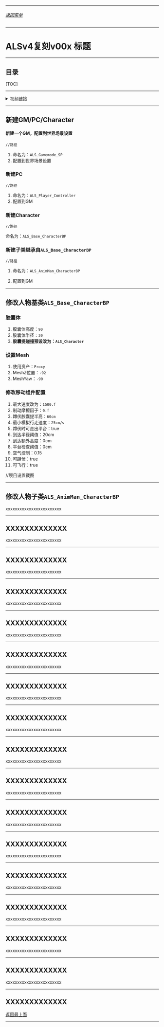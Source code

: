 
------

###### [返回菜单](../ALS_Menu.md)

------

# ALSv4复刻v00x 标题

------

## 目录

[TOC]

------

<details>
<summary>视频链接</summary>

> wwwwwwwwwwwwwwwwwww

------

</details>

------

## 新建GM/PC/Character

#### 新建一个GM，配置到世界场景设置

```
//路径
```

1. 命名为：`ALS_Gamemode_SP`
2. 配置到世界场景设置



### 新建PC

```
//路径
```

1. 命名为：`ALS_Player_Controller`
2. 配置到GM



### 新建Character

```
//路径
```

命名为：`ALS_Base_CharacterBP`



### 新建子类继承自`ALS_Base_CharacterBP`

```
//路径
```

1. 命名为：`ALS_AnimMan_CharacterBP`

2. 配置到GM

------

## 修改人物基类`ALS_Base_CharacterBP`

### 胶囊体

1. 胶囊体高度：`90`
2. 胶囊体半径：`30`
3. **胶囊提碰撞预设改为：`ALS_Character`**

### 设置Mesh

1. 使用资产：`Proxy`
2. MeshZ位置：`-92`
3. MeshYaw：`-90`

### 修改移动组件配置

1. 最大速度改为：`1500.f`
2. 制动摩擦因子：`0.f`
3. 蹲伏胶囊提半高：`60cm` 
4. 最小模拟行走速度：`25cm/s`
5. 蹲伏时可走出平台：true
6. 到达半径阈值：20cm
7. 到达额外高度：0cm
8. 平台检查阈值：0cm
9. 空气控制：0.15
10. 可蹲伏：true
11. 可飞行：true

//项目设置截图

------

## 修改人物子类`ALS_AnimMan_CharacterBP`



xxxxxxxxxxxxxxxxxxxxxxxx

------

## XXXXXXXXXXXXX

xxxxxxxxxxxxxxxxxxxxxxxx

------

## XXXXXXXXXXXXX

xxxxxxxxxxxxxxxxxxxxxxxx

------

## XXXXXXXXXXXXX

xxxxxxxxxxxxxxxxxxxxxxxx

------

## XXXXXXXXXXXXX

xxxxxxxxxxxxxxxxxxxxxxxx

------

## XXXXXXXXXXXXX

xxxxxxxxxxxxxxxxxxxxxxxx

------

## XXXXXXXXXXXXX

xxxxxxxxxxxxxxxxxxxxxxxx

------

## XXXXXXXXXXXXX

xxxxxxxxxxxxxxxxxxxxxxxx

------

## XXXXXXXXXXXXX

xxxxxxxxxxxxxxxxxxxxxxxx

------

## XXXXXXXXXXXXX

xxxxxxxxxxxxxxxxxxxxxxxx

------

## XXXXXXXXXXXXX

xxxxxxxxxxxxxxxxxxxxxxxx

------

## XXXXXXXXXXXXX

xxxxxxxxxxxxxxxxxxxxxxxx

------

## XXXXXXXXXXXXX

xxxxxxxxxxxxxxxxxxxxxxxx

------

## XXXXXXXXXXXXX

xxxxxxxxxxxxxxxxxxxxxxxx

------

## XXXXXXXXXXXXX

xxxxxxxxxxxxxxxxxxxxxxxx

------

## XXXXXXXXXXXXX

xxxxxxxxxxxxxxxxxxxxxxxx

------

XXXXXXXXXXXXX
------

[返回最上面](#返回菜单)

___________________________________________________________________________________________
